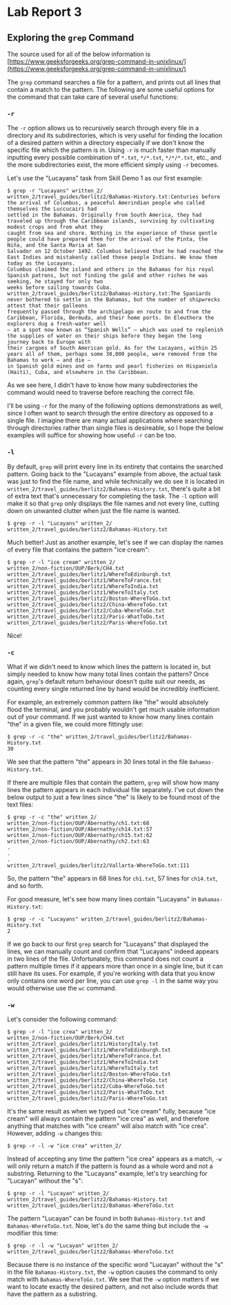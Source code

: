 # Lab Report 3

## Exploring the `grep` Command
The source used for all of the below information is [https://www.geeksforgeeks.org/grep-command-in-unixlinux/](https://www.geeksforgeeks.org/grep-command-in-unixlinux/)

The `grep` command searches a file for a pattern, and prints out all lines that contain a match to the pattern. The following are some useful options for the command that can take care of several useful functions:

### `-r`
The `-r` option allows us to recursively search through every file in a directory and its subdirectories, which is very useful for finding the location of a desired pattern within a directory especially if we don't know the specific file which the pattern is in. Using `-r` is much faster than manually inputting every possible combination of `*.txt`, `*/*.txt`, `*/*/*.txt`, etc., and the more subdirectories exist, the more efficient simply using `-r` becomes.

Let's use the "Lucayans" task from Skill Demo 1 as our first example:
~~~
$ grep -r "Lucayans" written_2/
written_2/travel_guides/berlitz2/Bahamas-History.txt:Centuries before the arrival of Columbus, a peaceful Amerindian people who called themselves the Luccucairi had 
settled in the Bahamas. Originally from South America, they had traveled up through the Caribbean islands, surviving by cultivating modest crops and from what they
caught from sea and shore. Nothing in the experience of these gentle people could have prepared them for the arrival of the Pinta, the Niña, and the Santa Maria at San 
Salvador on 12 October 1492. Columbus believed that he had reached the East Indies and mistakenly called these people Indians. We know them today as the Lucayans. 
Columbus claimed the island and others in the Bahamas for his royal Spanish patrons, but not finding the gold and other riches he was seeking, he stayed for only two 
weeks before sailing towards Cuba.
written_2/travel_guides/berlitz2/Bahamas-History.txt:The Spaniards never bothered to settle in the Bahamas, but the number of shipwrecks attest that their galleons 
frequently passed through the archipelago en route to and from the Caribbean, Florida, Bermuda, and their home ports. On Eleuthera the explorers dug a fresh-water well 
— at a spot now known as “Spanish Wells” — which was used to replenish the supplies of water on their ships before they began the long journey back to Europe with 
their cargoes of South American gold. As for the Lucayans, within 25 years all of them, perhaps some 30,000 people, were removed from the Bahamas to work — and die — 
in Spanish gold mines and on farms and pearl fisheries on Hispaniola (Haiti), Cuba, and elsewhere in the Caribbean.
~~~

As we see here, I didn't have to know how many subdirectories the command would need to traverse before reaching the correct file.

I'll be using `-r` for the many of the following options demonstrations as well, since I often want to search through the entire directory as opposed to a single file. I imagine there are many actual applications where searching through directories rather than single files is desireable, so I hope the below examples will suffice for showing how useful `-r` can be too.

### `-l`
By default, `grep` will print every line in its entirety that contains the searched pattern. Going back to the "Lucayans" example from above, the actual task was just to find the file name, and while technically we do see it is located in `written_2/travel_guides/berlitz2/Bahamas-History.txt`, there's quite a bit of extra text that's unnecessary for completing the task. The `-l` option will make it so that `grep` only displays the file names and not every line, cutting down on unwanted clutter when just the file name is wanted.

~~~
$ grep -r -l "Lucayans" written_2/
written_2/travel_guides/berlitz2/Bahamas-History.txt
~~~

Much better! Just as another example, let's see if we can display the names of every file that contains the pattern "ice cream":
~~~
$ grep -r -l "ice cream" written_2/
written_2/non-fiction/OUP/Berk/CH4.txt
written_2/travel_guides/berlitz1/WhereToEdinburgh.txt
written_2/travel_guides/berlitz1/WhereToFrance.txt
written_2/travel_guides/berlitz1/WhereToIndia.txt
written_2/travel_guides/berlitz1/WhereToItaly.txt
written_2/travel_guides/berlitz2/Boston-WhereToGo.txt
written_2/travel_guides/berlitz2/China-WhereToGo.txt
written_2/travel_guides/berlitz2/Cuba-WhereToGo.txt
written_2/travel_guides/berlitz2/Paris-WhatToDo.txt
written_2/travel_guides/berlitz2/Paris-WhereToGo.txt
~~~
Nice!

### `-c`
What if we didn't need to know which lines the pattern is located in, but simply needed to know how many total lines contain the pattern? Once again, `grep`'s default return behaviour doesn't quite suit our needs, as counting every single returned line by hand would be incredibly inefficient.

For example, an extremely common pattern like "the" would absolutely flood the terminal, and you probably wouldn't get much usable information out of your command. If we just wanted to know how many lines contain "the" in a given file, we could more fittingly use:
~~~
$ grep -r -c "the" written_2/travel_guides/berlitz2/Bahamas-History.txt
30
~~~
We see that the pattern "the" appears in 30 lines total in the file `Bahamas-History.txt`.

If there are multiple files that contain the pattern, `grep` will show how many lines the pattern appears in each individual file separately. I've cut down the below output to just a few lines since "the" is likely to be found most of the text files:
~~~
$ grep -r -c "the" written_2/
written_2/non-fiction/OUP/Abernathy/ch1.txt:68
written_2/non-fiction/OUP/Abernathy/ch14.txt:57
written_2/non-fiction/OUP/Abernathy/ch15.txt:62
written_2/non-fiction/OUP/Abernathy/ch2.txt:63
.
.
.
written_2/travel_guides/berlitz2/Vallarta-WhereToGo.txt:111
~~~
So, the pattern "the" appears in 68 lines for `ch1.txt`, 57 lines for `ch14.txt`, and so forth.

For good measure, let's see how many lines contain "Lucayans" in `Bahamas-History.txt`:
~~~
$ grep -r -c "Lucayans" written_2/travel_guides/berlitz2/Bahamas-History.txt
2
~~~
If we go back to our first `grep` search for "Lucayans" that displayed the lines, we can manually count and confirm that "Lucayans" indeed appears in two lines of the file.
Unfortunately, this command does not count a pattern multiple times if it appears more than once in a single line, but it can still have its uses. For example, if you're working with data that you know only contains one word per line, you can use `grep -l` in the same way you would otherwise use the `wc` command.

### `-w`
Let's consider the following command:
~~~
$ grep -r -l "ice crea" written_2/
written_2/non-fiction/OUP/Berk/CH4.txt
written_2/travel_guides/berlitz1/HistoryItaly.txt
written_2/travel_guides/berlitz1/WhereToEdinburgh.txt
written_2/travel_guides/berlitz1/WhereToFrance.txt
written_2/travel_guides/berlitz1/WhereToIndia.txt
written_2/travel_guides/berlitz1/WhereToItaly.txt
written_2/travel_guides/berlitz2/Boston-WhereToGo.txt
written_2/travel_guides/berlitz2/China-WhereToGo.txt
written_2/travel_guides/berlitz2/Cuba-WhereToGo.txt
written_2/travel_guides/berlitz2/Paris-WhatToDo.txt
written_2/travel_guides/berlitz2/Paris-WhereToGo.txt
~~~
It's the same result as when we typed out "ice cream" fully, because "ice cream" will always contain the pattern "ice crea" as well, and therefore anything that matches with "ice cream" will also match with "ice crea".
However, adding `-w` changes this:
~~~
$ grep -r -l -w "ice crea" written_2/

~~~
Instead of accepting any time the pattern "ice crea" appears as a match, `-w` will only return a match if the pattern is found as a whole word and not a substring.
Returning to the "Lucayans" example, let's try searching for "Lucayan" without the "s":
~~~
$ grep -r -l "Lucayan" written_2/
written_2/travel_guides/berlitz2/Bahamas-History.txt
written_2/travel_guides/berlitz2/Bahamas-WhereToGo.txt
~~~
The pattern "Lucayan" can be found in both `Bahamas-History.txt` and `Bahamas-WhereToGo.txt`.
Now, let's do the same thing but include the `-w` modifier this time:
~~~
$ grep -r -l -w "Lucayan" written_2/
written_2/travel_guides/berlitz2/Bahamas-WhereToGo.txt
~~~
Because there is no instance of the specific word "Lucayan" without the "s" in the file `Bahamas-History.txt`, the `-w` option causes the command to only match with `Bahamas-WhereToGo.txt`.
We see that the `-w` option matters if we want to locate exactly the desired pattern, and not also include words that have the pattern as a substring.
